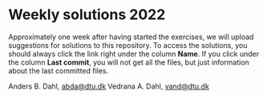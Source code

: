 # Weekly solutions 2022

Approximately one week after having started the exercises, we will upload suggestions for solutions to this repository. To access the solutions, you should always click the link right under the column **Name**. If you click under the column **Last commit**, you will not get all the files, but just information about the last committed files.

Anders B. Dahl, abda@dtu.dk
Vedrana A. Dahl, vand@dtu.dk
